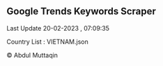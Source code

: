

## Google Trends Keywords Scraper 
 
Last Update 20-02-2023 , 07:09:35

Country List :
VIETNAM.json



© Abdul Muttaqin 
